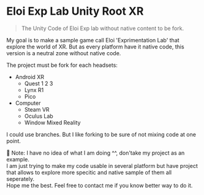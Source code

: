 # Eloi Exp Lab Unity Root XR

> The Unity Code of Eloi Exp lab without native content to be fork.

My goal is to make a sample game call Eloi 'Exprimentation Lab' that explore the world of XR.
But as every platform have it native code, this version is a neutral zone without native code.

The project must be fork for each headsets: 
- Android XR
  - Quest 1 2 3
  - Lynx R1
  - Pico
- Computer
   - Steam VR
   - Oculus Lab
   - Window Mixed Reality
 
I could use branches. But I like forking to be sure of not mixing code at one point.  

🚨 Note: I have no idea of what I am doing ^^, don'take my project as an example.  
I am just trying to make my code usable in several platform but have project that allows to explore more specitic and native sample of them all seperately.  
Hope me the best. Feel free to contact me if you know better way to do it.  



